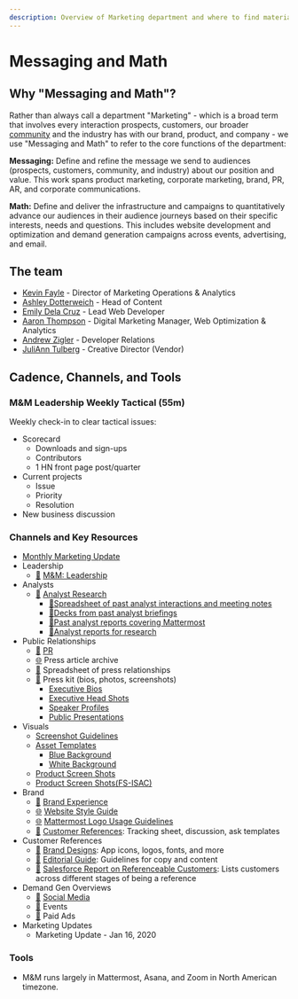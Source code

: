 ```yaml
---
description: Overview of Marketing department and where to find materials
---
```


# Messaging and Math

## Why "Messaging and Math"?

Rather than always call a department "Marketing" - which is a broad term that involves every interaction prospects, customers, our broader [community](../../contributors/contributors/community.md) and the industry has with our brand, product, and company - we use "Messaging and Math" to refer to the core functions of the department:

**Messaging:** Define and refine the message we send to audiences \(prospects, customers, community, and industry\) about our position and value. This work spans product marketing, corporate marketing, brand, PR, AR, and corporate communications.

**Math:** Define and deliver the infrastructure and campaigns to quantitatively advance our audiences in their audience journeys based on their specific interests, needs and questions. This includes website development and optimization and demand generation campaigns across events, advertising, and email.

## The team

* [Kevin Fayle](https://community.mattermost.com/core/messages/@kevin.fayle) - Director of Marketing Operations & Analytics
* [Ashley Dotterweich](https://community.mattermost.com/core/messages/@ashley.dotterweich) - Head of Content
* [Emily Dela Cruz](https://community.mattermost.com/core/messages/@emily.delacruz) - Lead Web Developer
* [Aaron Thompson](https://community.mattermost.com/core/messages/@aaron.thompson) - Digital Marketing Manager, Web Optimization & Analytics
* [Andrew Zigler](https://community.mattermost.com/core/messages/@andrew.zigler) - Developer Relations 
* [JuliAnn Tulberg](https://community.mattermost.com/core/messages/@juliann.tulberg) - Creative Director (Vendor) 

## Cadence, Channels, and Tools

### M&M Leadership Weekly Tactical \(55m\)

Weekly check-in to clear tactical issues:

* Scorecard
  * Downloads and sign-ups
  * Contributors
  * 1 HN front page post/quarter
* Current projects
  * Issue
  * Priority
  * Resolution
* New business discussion

### Channels and Key Resources

* [Monthly Marketing Update](https://docs.google.com/presentation/d/1N2oE2VD7M9BPH51DuTE51uBq2TA3r5AFdbHZgP2oNG4/edit?usp=sharing)
* Leadership
  * [💬](https://emojipedia.org/speech-balloon/) [M&M: Leadership](https://community.mattermost.com/private-core/channels/mm)
* Analysts
  * [💬](https://emojipedia.org/speech-balloon/) [Analyst Research](https://community.mattermost.com/private-core/channels/analyst-research)
    * [📝](https://emojipedia.org/memo/)[Spreadsheet of past analyst interactions and meeting notes](https://docs.google.com/spreadsheets/d/1RpBFAbOgkdiiNE-OmtPGn0Ey0JzVODGiW9flACJaiZQ/edit#gid=0)
    * [📁](https://emojipedia.org/file-folder/)[Decks from past analyst briefings](https://drive.google.com/drive/folders/1Q79Gy4-LJZbvzLXNoBiEEB_Y5-wC_Qqw)
    * [📁Past analyst reports covering Mattermost](https://drive.google.com/drive/folders/16SMn6yR5nIK2YUimpCDC04a1s4F8_j3w)
    * [📁](https://emojipedia.org/file-folder/)[Analyst reports for research](https://drive.google.com/drive/folders/1kNKUXxlAvMdSHYSVnXgLLbvonixI4HYh)
* Public Relationships
  * [💬](https://emojipedia.org/speech-balloon/) [PR](https://community.mattermost.com/private-core/channels/pr)
  * [🌐](https://emojipedia.org/globe-with-meridians/) Press article archive
  * [📁](https://emojipedia.org/file-folder/) Spreadsheet of press relationships
  * [📁](https://emojipedia.org/file-folder/) Press kit \(bios, photos, screenshots\)
    * [Executive Bios](https://docs.google.com/document/d/1R06ieUPLSMmffE1Fnr4CQLYTEBLKvCaRH-bsfRTgBY0/edit)
    * [Executive Head Shots](https://drive.google.com/drive/u/0/folders/1-09BQ8IMKzTTROtL_sIS00h9XnaNrGID)
    * [Speaker Profiles](https://docs.google.com/spreadsheets/d/1DbGkHR3jrOVP4a_RkBPkUdfSN6yfk5Jho8-Dy4HOSUM/edit?ts=5dfba3f0)
    * [Public Presentations](https://drive.google.com/drive/u/0/folders/1Zajlo5q06VOmYx78HURQAhAArVrJlbTo)
* Visuals
  * [Screenshot Guidelines](https://handbook.mattermost.com/operations/messaging-and-math/how-to-guides-for-m-and-m/how-to-create-screenshots-and-gifs)
  * [Asset Templates](https://drive.google.com/drive/folders/0Bx-9w8QDFlfcbUh2bGdkRElJaWs)
    * [Blue Background](https://www.dropbox.com/s/a8tbqxiik1m9i8u/20170717_template_dark.tif?dl=0)
    * [White Background](https://www.dropbox.com/s/codoct7np20fx3l/20170717_template_light.tif?dl=0)
  * [Product Screen Shots](https://drive.google.com/drive/u/0/folders/1lwTOEpcnEom7eSavjsXlvkkdRdZgeoip)
  * [Product Screen Shots\(FS-ISAC\)](https://drive.google.com/drive/u/0/folders/19e7vuyK9wYQ7_KffYJKkfX41-b-48SkD)
* Brand
  * [💬](https://emojipedia.org/speech-balloon/) [Brand Experience](https://community.mattermost.com/private-core/channels/brand-guidelines)
  * [🌐](https://emojipedia.org/globe-with-meridians/) [Website Style Guide](https://mattermost.wayfx.com/0ddc9bpne/p/44c8eb)
  * [🌐](https://emojipedia.org/globe-with-meridians/) [Mattermost Logo Usage Guidelines](https://handbook.mattermost.com/operations/operations/publishing/publishing-guidelines/brand-and-visual-design-guideline)
  * [📁](https://emojipedia.org/file-folder/) [Customer References](https://community.mattermost.com/private-core/channels/customer-references): Tracking sheet, discussion, ask templates
* Customer References
  * [📁](https://emojipedia.org/file-folder/) [Brand Designs](https://drive.google.com/drive/folders/0B62zW3fU_TcARUpPcUc4WlFEODQ): App icons, logos, fonts, and more
  * [📁](https://emojipedia.org/file-folder/) [Editorial Guide](https://handbook.mattermost.com/operations/messaging-and-math/content-marketing/contributing-content): Guidelines for copy and content
  * [📁](https://emojipedia.org/file-folder/) [Salesforce Report on Referenceable Customers](https://mattermost.lightning.force.com/lightning/r/Report/00O3p000005qXSPEA2/edit): Lists customers across different stages of being a reference
* Demand Gen Overviews
  * [💬](https://emojipedia.org/speech-balloon/) [Social Media](https://docs.google.com/spreadsheets/d/1RskstYEc8QqcKNR6N3tPd2IqbWZlK0hJMg_5pLzKe7c/edit#gid=0)
  * [💬](https://emojipedia.org/speech-balloon/) Events
  * [💬](https://emojipedia.org/speech-balloon/) Paid Ads
* Marketing Updates
  * Marketing Update - Jan 16, 2020

### Tools

* M&M runs largely in Mattermost, Asana, and Zoom in North American timezone.
